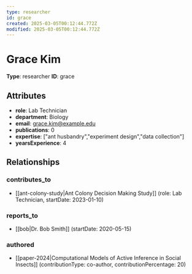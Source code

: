 ```yaml
---
type: researcher
id: grace
created: 2025-03-05T00:12:44.772Z
modified: 2025-03-05T00:12:44.772Z
---
```


# Grace Kim

**Type**: researcher
**ID**: grace

## Attributes

- **role**: Lab Technician
- **department**: Biology
- **email**: grace.kim@example.edu
- **publications**: 0
- **expertise**: ["ant husbandry","experiment design","data collection"]
- **yearsExperience**: 4

## Relationships

### contributes_to

- [[ant-colony-study|Ant Colony Decision Making Study]] (role: Lab Technician, startDate: 2023-01-10)

### reports_to

- [[bob|Dr. Bob Smith]] (startDate: 2020-05-15)

### authored

- [[paper-2024|Computational Models of Active Inference in Social Insects]] (contributionType: co-author, contributionPercentage: 20)

